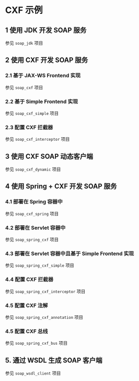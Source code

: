 # CXF 示例

## 1 使用 JDK 开发 SOAP 服务

参见 `soap_jdk` 项目

## 2 使用 CXF 开发 SOAP 服务

### 2.1 基于 JAX-WS Frontend 实现

参见 `soap_cxf` 项目

### 2.2 基于 Simple Frontend 实现

参见 `soap_cxf_simple` 项目

### 2.3 配置 CXF 拦截器

参见 `soap_cxf_interceptor` 项目

## 3 使用 CXF SOAP 动态客户端

参见 `soap_cxf_dynamic` 项目

## 4 使用 Spring + CXF 开发 SOAP 服务

### 4.1 部署在 Spring 容器中

参见 `soap_cxf_spring` 项目

### 4.2 部署在 Servlet 容器中

参见 `soap_spring_cxf` 项目

### 4.3 部署在 Servlet 容器中且基于 Simple Frontend 实现

参见 `soap_spring_cxf_simple` 项目

### 4.4 配置 CXF 拦截器

参见 `soap_spring_cxf_interceptor` 项目

### 4.5 配置 CXF 注解

参见 `soap_spring_cxf_annotation` 项目

### 4.5 配置 CXF 总线

参见 `soap_spring_cxf_bus` 项目

## 5. 通过 WSDL 生成 SOAP 客户端

参见 `soap_wsdl_client` 项目